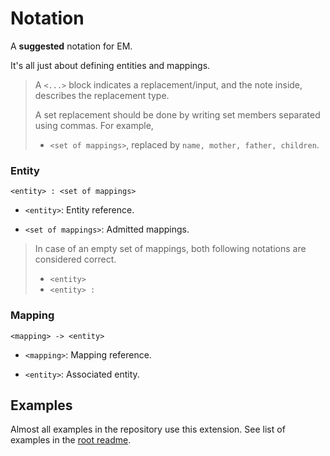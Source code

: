# Notation

A **suggested** notation for EM.

It's all just about defining entities and mappings.

> A `<...>` block indicates a replacement/input, and the note inside, describes the replacement type.
>
> A set replacement should be done by writing set members separated using commas. For example,
>
> - `<set of mappings>`, replaced by `name, mother, father, children`.

### Entity

`<entity> : <set of mappings>`

- `<entity>`: Entity reference.

- `<set of mappings>`: Admitted mappings.

> In case of an empty set of mappings, both following notations are considered correct.
>
> - `<entity>`
> - `<entity> :`

### Mapping

`<mapping> -> <entity>`

- `<mapping>`: Mapping reference.

- `<entity>`: Associated entity.

## Examples

Almost all examples in the repository use this extension. See list of examples in the [root readme](../README.md).
